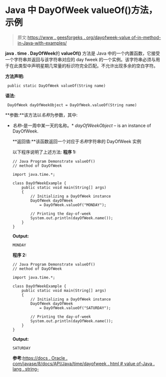 # Java 中 DayOfWeek valueOf()方法，示例

> 原文:[https://www . geesforgeks . org/dayofweek-value of-in-method-in-Java-with-examples/](https://www.geeksforgeeks.org/dayofweek-valueof-method-in-java-with-examples/)

**java . time . DayOfWeek**的 **valueOf()** 方法是 Java 中的一个内置函数，它接受一个字符串并返回与该字符串对应的 day fweek 的一个实例。该字符串必须与用于在此类型中声明星期几常量的标识符完全匹配。不允许出现多余的空白字符。

**方法声明:**

```
 public static DayOfWeek valueOf(String name)

```

**语法:**

```
 DayOfWeek dayOfWeekObject = DayOfWeek.valueOf(String name)

```

**参数:**该方法以*名称*为参数，其中:

*   *名称*–是一周中某一天的名称。*   *dayOfWeekObject* – is an instance of DayOfWeek.

    **返回值:**该函数返回一个对应于*名称*字符串的 DayOfWeek 实例

    以下程序说明了上述方法:
    **程序 1:**

    ```
    // Java Program Demonstrate valueOf()
    // method of DayOfWeek

    import java.time.*;

    class DayOfWeekExample {
        public static void main(String[] args)
        {
            // Initializing a DayOfWeek instance
            DayOfWeek dayOfWeek
                = DayOfWeek.valueOf("MONDAY");

            // Printing the day-of-week
            System.out.println(dayOfWeek.name());
        }
    }
    ```

    **Output:**

    ```
    MONDAY

    ```

    **程序 2:**

    ```
    // Java Program Demonstrate valueOf()
    // method of DayOfWeek

    import java.time.*;

    class DayOfWeekExample {
        public static void main(String[] args)
        {
            // Initializing a DayOfWeek instance
            DayOfWeek dayOfWeek
                = DayOfWeek.valueOf("SATURDAY");

            // Printing the day-of-week
            System.out.println(dayOfWeek.name());
        }
    }
    ```

    **Output:**

    ```
    SATURDAY

    ```

    **参考:**[https://docs . Oracle . com/javase/8/docs/API/Java/time/dayofweek . html # value of-Java . lang . string-](https://docs.oracle.com/javase/8/docs/api/java/time/DayOfWeek.html#valueOf-java.lang.String-)